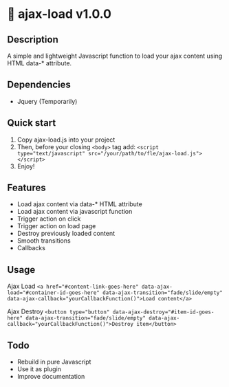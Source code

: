 # :fish_cake: ajax-load v1.0.0

## Description

A simple and lightweight Javascript function to load your ajax content using HTML data-* attribute.

## Dependencies

* Jquery (Temporarily)

## Quick start

1. Copy ajax-load.js into your project
2. Then, before your closing `<body>` tag add:
`<script type="text/javascript" src="/your/path/to/fle/ajax-load.js"></script>`
3. Enjoy!

## Features

* Load ajax content via data-* HTML attribute
* Load ajax content via javascript function
* Trigger action on click
* Trigger action on load page
* Destroy previously loaded content
* Smooth transitions
* Callbacks

## Usage

Ajax Load
`<a href="#content-link-goes-here" data-ajax-load="#container-id-goes-here" data-ajax-transition="fade/slide/empty" data-ajax-callback="yourCallbackFunction()">Load content</a>`

Ajax Destroy
`<button type="button" data-ajax-destroy="#item-id-goes-here" data-ajax-transition="fade/slide/empty" data-ajax-callback="yourCallbackFunction()">Destroy item</button>`

## Todo

- Rebuild in pure Javascript
- Use it as plugin
- Improve documentation
